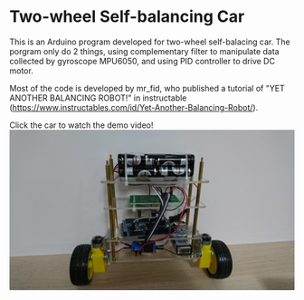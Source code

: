 # Two-wheel Self-balancing Car
This is an Arduino program developed for two-wheel self-balacing car. The porgram only do 2 things, using complementary filter to manipulate data collected by gyroscope MPU6050, and using PID controller to drive DC motor.

Most of the code is developed by mr_fid, who published a tutorial of "YET ANOTHER BALANCING ROBOT!" in instructable (https://www.instructables.com/id/Yet-Another-Balancing-Robot/).

Click the car to watch the demo video!
[![2wheel_selfbalacing_car](car_body.JPG)](https://www.youtube.com/watch?v=P9LesqNCIhM)



